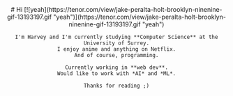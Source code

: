 <div align="center">
	# Hi
	[![yeah](https://tenor.com/view/jake-peralta-holt-brooklyn-ninenine-gif-13193197.gif "yeah")](https://tenor.com/view/jake-peralta-holt-brooklyn-ninenine-gif-13193197.gif "yeah")
	
	I'm Harvey and I'm currently studying **Computer Science** at the University of Surrey.
	I enjoy anime and anything on Netflix.
	And of course, programming.
	
	Currently working in **web dev**.
	Would like to work with *AI* and *ML*.
	
	Thanks for reading ;)
</div>
